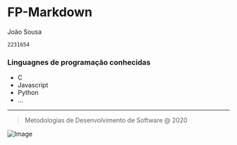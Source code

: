 # FP-Markdown
João Sousa

 `2231654`

 ### Linguagnes de programação conhecidas

 * C
 * Javascript
 * Python
 * ...
  
  ---
  > Metodologias de Desenvolvimento de Software @ 2020

  ![Image]( https://eduportugal.eu/wp-content/uploads/2017/08/eduportugal_ipleiria_n.jpg)

